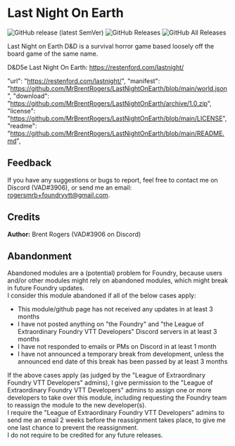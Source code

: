# Last Night On Earth
![GitHub release (latest SemVer)](https://img.shields.io/github/v/release/MrBrentRogers/LastNightOnEarth) 
![GitHub Releases](https://img.shields.io/github/downloads/MrBrentRogers/LastNightOnEarth/latest/total)
![GitHub All Releases](https://img.shields.io/github/downloads/MrBrentRogers/LastNightOnEarth/total?label=downloads) 

Last Night on Earth D&amp;D is a survival horror game based loosely off the board game of the same name.

D&D5e Last Night On Earth: https://restenford.com/lastnight/

"url": "https://restenford.com/lastnight/",
"manifest": "https://github.com/MrBrentRogers/LastNightOnEarth/blob/main/world.json",
"download": "https://github.com/MrBrentRogers/LastNightOnEarth/archive/1.0.zip",
"license": "https://github.com/MrBrentRogers/LastNightOnEarth/blob/main/LICENSE",
"readme": "https://github.com/MrBrentRogers/LastNightOnEarth/blob/main/README.md",


## Feedback
If you have any suggestions or bugs to report, feel free to contact me on Discord (VAD#3906), or send me an email: rogersmrb+foundryvtt@gmail.com.

## Credits
<b>Author:</b> Brent Rogers (VAD#3906 on Discord)<br>

## Abandonment
Abandoned modules are a (potential) problem for Foundry, because users and/or other modules might rely on abandoned modules, which might break in future Foundry updates.<br>
I consider this module abandoned if all of the below cases apply:
<ul>
  <li>This module/github page has not received any updates in at least 3 months</li>
  <li>I have not posted anything on "the Foundry" and "the League of Extraordinary Foundry VTT Developers" Discord servers in at least 3 months</li>
  <li>I have not responded to emails or PMs on Discord in at least 1 month</li>
  <li>I have not announced a temporary break from development, unless the announced end date of this break has been passed by at least 3 months</li>
</ul>
If the above cases apply (as judged by the "League of Extraordinary Foundry VTT Developers" admins), I give permission to the "League of Extraordinary Foundry VTT Developers" admins to assign one or more developers to take over this module, including requesting the Foundry team to reassign the module to the new developer(s).<br>
I require the "League of Extraordinary Foundry VTT Developers" admins to send me an email 2 weeks before the reassignment takes place, to give me one last chance to prevent the reassignment.<br>
I do not require to be credited for any future releases.
